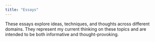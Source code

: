 ```yaml
---
title: "Essays"
---
```


These essays explore ideas, techniques, and thoughts across different domains. They represent my current thinking on these topics and are intended to be both informative and thought-provoking. 